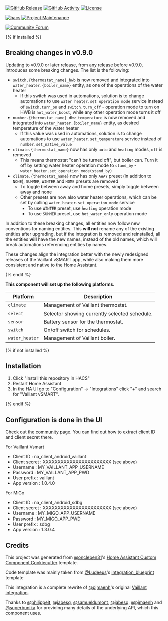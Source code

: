 [![GitHub Release][releases-shield]][releases]
[![GitHub Activity][commits-shield]][commits]
[![License][license-shield]][license]

[![hacs][hacs-shield]][hacs]
[![Project Maintenance][maintainer-shield]][maintainer]

[![Community Forum][forum-shield]][forum]

{% if installed %}

## Breaking changes in v0.9.0

Updating to v0.9.0 or later release, from any release before v0.9.0, introduces some breaking changes. The list is the following:
* `switch.{thermostat_name}_hwb` is now removed and integrated into `water_heater.{boiler_name}` entity, as one of the operations of the water heater
    * If this switch was used in automations, solution is to change automations to use `water_heater.set_operation_mode` service instead of `switch.turn_on` and `switch.turn_off` - operation mode to turn on HWB is `hot_water_boost`, while any other operation mode turns it off
* `number.{thermostat_name}_dhw_temperature` is now removed and integrated into `water_heater.{boiler_name}` entity, as desired temperature of the water heater
    * If this value was used in automations, solution is to change automations to use `water_heater.set_temperature` service instead of `number.set_native_value`
* `climate.{thermostat_name}` now has only `auto` and `heating` modes, `off` is removed
    * This means thermostat "can't be turned off", but boiler can. Turn it off by setting water heater operation mode to `stand_by` - `water_heater.set_operation_mode(stand_by)`
* `climate.{thermostat_name}` now has only `AWAY` preset (in addition to `NONE`), `SUMMER`, `WINTER` and `HOME` presets are removed
    * To toggle between away and home presets, simply toggle between away and none
    * Other presets are now also water heater operations, which can be set by calling `water_heater.set_operation_mode` service
        * To use `WINTER` preset, use `heating` operation mode
        * To use `SUMMER` preset, use `hot_water_only` operation mode

In addition to these breaking changes, all entities now follow new conventions for naming entities. This **will not** rename any of the existing entities after upgrading, but if the integration is removed and reinstalled, all the entities **will** have the new names, instead of the old names, which will break automations referencing entities by names.

These changes align the integration better with the newly redesigned releases of the Vaillant vSMART app, while also making them more consistent and native to the Home Assistant.

{% endif %}

**This component will set up the following platforms.**

| Platform        | Description                                      |
| --------------- | ------------------------------------------------ |
| `climate`       | Management of Vaillant thermostat.               |
| `select`        | Selector showing currently selected schedule.    |
| `sensor`        | Battery sensor for the thermostat.               |
| `switch`        | On/off switch for schedules.                     |
| `water_heater`  | Management of Vaillant boiler.                   |

{% if not installed %}

## Installation

1. Click "Install this repository in HACS"
1. Restart Home Assistant
1. In the HA UI go to "Configuration" -> "Integrations" click "+" and search for "Vaillant vSMART".

{% endif %}

## Configuration is done in the UI

Check out the [community page](https://community.home-assistant.io/t/added-support-for-vaillant-thermostat-how-to-integrate-in-official-release/31858). You can find out how to extract client ID and client secret there.

For Vaillant Vsmart
- Client ID : na_client_android_vaillant
- Client secret : XXXXXXXXXXXXXXXXXXXXXXX (see above)
- Username : MY_VAILLANT_APP_USERNAME
- Password : MY_VAILLANT_APP_PWD
- User prefix : vaillant
- App version : 1.0.4.0

For MiGo
- Client ID : na_client_android_sdbg
- Client secret : XXXXXXXXXXXXXXXXXXXXXXX (see above)
- Username : MY_MIGO_APP_USERNAME
- Password : MY_MIGO_APP_PWD
- User prefix : sdbg
- App version : 1.3.0.4

<!---->

## Credits

This project was generated from [@oncleben31](https://github.com/oncleben31)'s [Home Assistant Custom Component Cookiecutter](https://github.com/oncleben31/cookiecutter-homeassistant-custom-component) template.

Code template was mainly taken from [@Ludeeus](https://github.com/ludeeus)'s [integration_blueprint](https://github.com/custom-components/integration_blueprint) template

This integration is a complete rewrite of [@pjmaenh](https://github.com/pjmaenh)'s original [Vaillant integration](https://github.com/pjmaenh/home-assistant-vaillant).

Thanks to [@philippelt](https://github.com/philippelt), [@jabesq](https://github.com/jabesq), [@samueldumont](https://github.com/samueldumont), [@jabesq](https://github.com/jabesq), [@pjmaenh](https://github.com/pjmaenh) and [@superbunika](https://github.com/superbunika) for providing many details of the underlying API, which this component uses.


[maintainer]: https://github.com/MislavMandaric
[maintainer-shield]: https://img.shields.io/badge/maintainer-%40MislavMandaric-blue.svg?style=for-the-badge

[releases]: https://github.com/MislavMandaric/home-assistant-vaillant-vsmart/releases
[releases-shield]: https://img.shields.io/github/release/MislavMandaric/home-assistant-vaillant-vsmart.svg?style=for-the-badge

[commits]: https://github.com/MislavMandaric/home-assistant-vaillant-vsmart/commits
[commits-shield]: https://img.shields.io/github/commit-activity/y/MislavMandaric/home-assistant-vaillant-vsmart.svg?style=for-the-badge

[license]: https://github.com/MislavMandaric/home-assistant-vaillant-vsmart/blob/master/LICENSE
[license-shield]: https://img.shields.io/github/license/MislavMandaric/home-assistant-vaillant-vsmart.svg?style=for-the-badge

[hacs]: https://hacs.xyz
[hacs-shield]: https://img.shields.io/badge/HACS-Default-orange.svg?style=for-the-badge

[forum]: https://community.home-assistant.io/
[forum-shield]: https://img.shields.io/badge/community-forum-brightgreen.svg?style=for-the-badge
